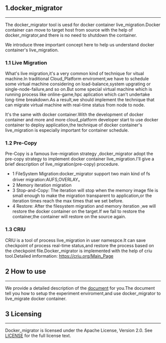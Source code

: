 ## 1.docker_migrator
***
The docker_migrator tool is uesd for docker container live_migration.Docker container can move to target host from source with the help of docker_migrator,and there is no need to shutdown the container.

We introduce three important concept here to help us understand docker container's live_migration.

### 1.1 Live Migration

What's live migration,it's a very common kind of technique for vitual machine.In traditional Cloud_Platform enviroment,we have to schedule some virtual machine considering on load-balance,system upgrating or single-node-failure,and so on.But some special virtual machine which is running process like online-game,hpc aplication which can't undertake long-time breakdown.As a result,we should implement the technique that can migrate virtual machine with real-time status from node to node.

It's the same with docker container.With the development of docker container and more and more cloud_platform developer start to use docker container to deploy application,the technique of docker container's live_migration is especially important for container schedule.

### 1.2 Pre-Copy

Pre-Copy is a famous live-migration strategy ,docker_migrator adopt the pre-copy strategy to implement docker container live_migration.I'll give a brief description of live_migration(pre-copy) procedure.

* 1 FileSystem Migration:docker_migrator support two main kind of fs driver migration:AUFS,OVERLAY。
* 2 Memory iteration migration
* 3 Stop-and-Copy: The iteration will stop when the memory image file is small enough to make the migration transparent to application,or the iteration times reach the max times that we set before.
* 4 Restore: After the filesystem migration and memory iteration ,we will restore the docker container on the target.If we fail to restore the container,the container will restore on the source again.

### 1.3 CRIU
CRIU is a tool of process live_migration in user namespce.It can save checkpoint of process real-time status,and restore the process based on the checkpoint file.Docker_migrator is implemented with the help of criu tool.Detailed imformation:  <https://criu.org/Main_Page>  

## 2 How to use
***
We provide a detailed description of the [document](/doc/document) for you.The document tell you how to setup the experiment enviroment,and use docker_migrator to live_migrate docker container.

## 3 Licensing
***
Docker_migrator is licensed under the Apache License, Version 2.0. See [LICENSE](/LICENSE) for the full license text.

